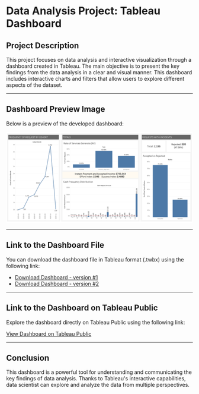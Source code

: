 # Data Analysis Project: Tableau Dashboard

## Project Description

This project focuses on data analysis and interactive visualization through a dashboard created in Tableau. The main objective is to present the key findings from the data analysis in a clear and visual manner. This dashboard includes interactive charts and filters that allow users to explore different aspects of the dataset.

---

## Dashboard Preview Image

Below is a preview of the developed dashboard:

![Dashboard Preview](./images/dashboard-preview.png)

---

## Link to the Dashboard File

You can download the dashboard file in Tableau format (.twbx) using the following link:

- [Download Dashboard - version #1](Dashboard.twbx)
- [Download Dashboard - version #2](Book1.twbx)

---

## Link to the Dashboard on Tableau Public

Explore the dashboard directly on Tableau Public using the following link:

[View Dashboard on Tableau Public](https://public.tableau.com/views/DSMLBootcampProjectI-DemoData/Dashboard1?:language=en-US&publish=yes&:sid=&:redirect=auth&:display_count=n&:origin=viz_share_link)

---

## Conclusion

This dashboard is a powerful tool for understanding and communicating the key findings of data analysis. Thanks to Tableau's interactive capabilities, data scientist can explore and analyze the data from multiple perspectives.

